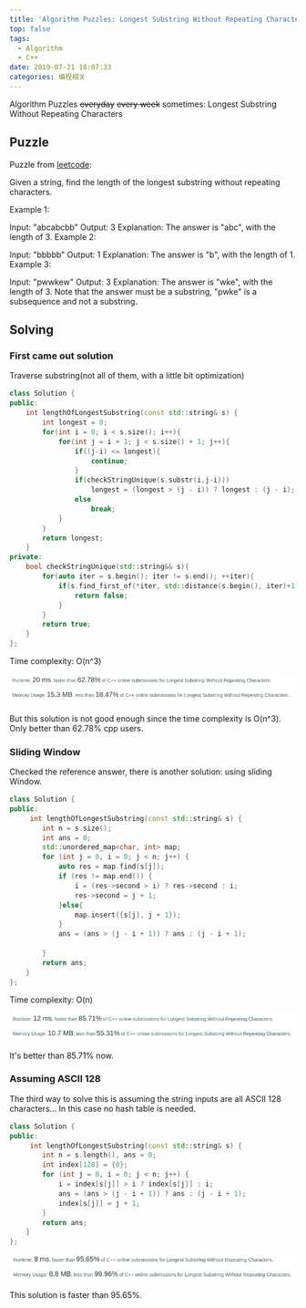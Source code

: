 ```yaml
---
title: 'Algorithm Puzzles: Longest Substring Without Repeating Characters'
top: false
tags:
  - Algorithm
  - C++
date: 2019-07-21 18:07:33
categories: 编程相关
---
```

Algorithm Puzzles ~~everyday~~ ~~every week~~ sometimes: Longest Substring Without Repeating Characters
<!--more-->

## Puzzle
Puzzle from [leetcode](https://leetcode.com):

Given a string, find the length of the longest substring without repeating characters.

Example 1:

Input: "abcabcbb"
Output: 3 
Explanation: The answer is "abc", with the length of 3. 
Example 2:

Input: "bbbbb"
Output: 1
Explanation: The answer is "b", with the length of 1.
Example 3:

Input: "pwwkew"
Output: 3
Explanation: The answer is "wke", with the length of 3. 
             Note that the answer must be a substring, "pwke" is a subsequence and not a substring.

## Solving
### First came out solution

Traverse substring(not all of them, with a little bit optimization)

```cpp
class Solution {
public:
    int lengthOfLongestSubstring(const std::string& s) {
        int longest = 0;
        for(int i = 0; i < s.size(); i++){
            for(int j = i + 1; j < s.size() + 1; j++){
                if((j-i) <= longest){
                    continue;
                }
                if(checkStringUnique(s.substr(i,j-i)))
                    longest = (longest > (j - i)) ? longest : (j - i);
                else
                    break;
            }
        }
        return longest;
    }
private:
    bool checkStringUnique(std::string&& s){
        for(auto iter = s.begin(); iter != s.end(); ++iter){
            if(s.find_first_of(*iter, std::distance(s.begin(), iter)+1) != std::string::npos){
                return false;
            }
        }
        return true;
    }
};
```

Time complexity: O(n^3)

![](Algorithm-Puzzles-Longest-Substring-Without-Repeating-Characters/s1.png)

But this solution is not good enough since the time complexity is O(n^3). Only better than 62.78% cpp users.

### Sliding Window

Checked the reference answer, there is another solution: using sliding Window. 

```cpp
class Solution {
public:
     int lengthOfLongestSubstring(const std::string& s) {
        int n = s.size();
        int ans = 0;
        std::unordered_map<char, int> map;
        for (int j = 0, i = 0; j < n; j++) {
            auto res = map.find(s[j]);
            if (res != map.end()) {
                i = (res->second > i) ? res->second : i;
                res->second = j + 1;
            }else{
                map.insert({s[j], j + 1});
            }
            ans = (ans > (j - i + 1)) ? ans : (j - i + 1);
            
        }
        return ans;
    }
};
```

Time complexity: O(n)

![](Algorithm-Puzzles-Longest-Substring-Without-Repeating-Characters/s2.png)

It's better than 85.71% now.

### Assuming ASCII 128

The third way to solve this is assuming the string inputs are all ASCII 128 characters... In this case no hash table is needed.

```cpp
class Solution {
public:
     int lengthOfLongestSubstring(const std::string& s) {
        int n = s.length(), ans = 0;
        int index[128] = {0};
        for (int j = 0, i = 0; j < n; j++) {
            i = index[s[j]] > i ? index[s[j]] : i;
            ans = (ans > (j - i + 1)) ? ans : (j - i + 1);
            index[s[j]] = j + 1;
        }
        return ans;
    }
};
```

![](Algorithm-Puzzles-Longest-Substring-Without-Repeating-Characters/s3.png)

This solution is faster than 95.65%.


